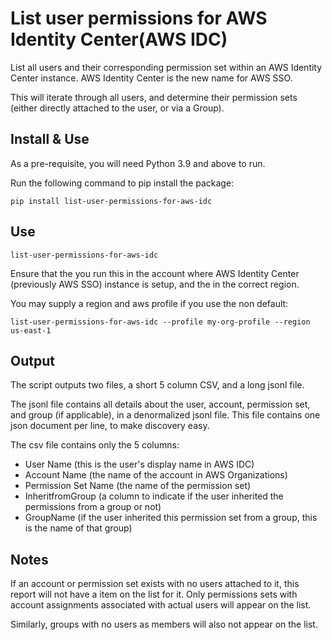 # List user permissions for AWS Identity Center(AWS IDC)

List all users and their corresponding permission set within an AWS Identity Center instance. AWS Identity Center is the new name for AWS SSO.

This will iterate through all users, and determine their permission sets (either directly attached to the user, or via a Group).

## Install & Use

As a pre-requisite, you will need Python 3.9 and above to run.

Run the following command to pip install the package:

    pip install list-user-permissions-for-aws-idc
    
## Use

    list-user-permissions-for-aws-idc

Ensure that the you run this in the account where AWS Identity Center (previously AWS SSO) instance is setup, and the in the correct region. 

You may supply a region and aws profile if you use the non default:

    list-user-permissions-for-aws-idc --profile my-org-profile --region us-east-1

## Output

The script outputs two files, a short 5 column CSV, and a long jsonl file. 

The jsonl file contains all details about the user, account, permission set, and group (if applicable), in a denormalized jsonl file. This file contains one json document per line, to make discovery easy.

The csv file contains only the 5 columns:

* User Name (this is the user's display name in AWS IDC)
* Account Name (the name of the account in AWS Organizations)
* Permission Set Name (the name of the permission set)
* InheritfromGroup (a column to indicate if the user inherited the permissions from a group or not)
* GroupName (if the user inherited this permission set from a group, this is the name of that group)

## Notes

If an account or permission set exists with no users attached to it, this report will not have a item on the list for it. Only permissions sets with account assignments associated with actual users will appear on the list.

Similarly, groups with no users as members will also not appear on the list.


